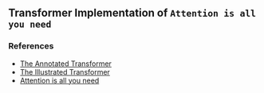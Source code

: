 ## Transformer Implementation of `Attention is all you need`


### References
- [The Annotated Transformer](http://nlp.seas.harvard.edu/2018/04/03/attention.html)
- [The Illustrated Transformer](http://jalammar.github.io/illustrated-transformer/)
- [Attention is all you need](https://arxiv.org/abs/1706.03762)
